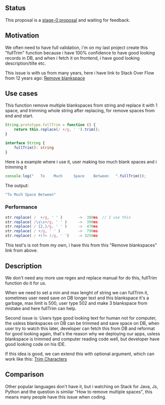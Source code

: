 ## Status

This proposal is a [stage-0 proposal](https://github.com/tc39/proposals/blob/master/stage-0-proposals.md) and waiting for feedback.


## Motivation

We often need to have full validation, i'm on my last project create this "fullTrim" function because i have 100% confidence to have good looking records in DB, and when i fetch it on frontend, i have good looking description/tilte etc.

This issue is with us from many years, here i have link to Stack Over Flow from 12 years ago: 
[Remove blankspace](https://stackoverflow.com/questions/1981349/regex-to-replace-multiple-spaces-with-a-single-space)


## Use cases

This function remove multiple blankspaces from string and replace it with 1 space, and trimming whole string after replacing, for remove spaces from end and start.

```ts
String.prototype.fullTrim = function () {
    return this.replace(/ +/g, ' ').trim();
}

interface String {
    fullTrim(): string
}
```

Here is a example where i use it, user making too much blank spaces and i trimming it

```ts
console.log("   To    Much     Space    Between   ".fullTrim());
```

The output:

```js
"To Much Space Between"
```


### Performance

```js
str.replace( /  +/g, ' ' )       ->  380ms  // I use this
str.replace( /\s\s+/g, ' ' )     ->  390ms
str.replace( / {2,}/g, ' ' )     ->  470ms
str.replace( / +/g, ' ' )        ->  790ms
str.replace( / +(?= )/g, ' ')    -> 3250ms
```

This test's is not from my own, i have this from this "Remove blankspaces" link from above.


## Description

We don't need any more use regex and replace manual for do this, fullTrim function do it for us.

When we need to set a min and max lenght of string we can fullTrim it, sometimes user need save on DB longer text and this blankspace it's a garbage, max limit is 500, user type 502 and make 3 blankspace from mistake and here fullTrim can help.

Second issue is: Users type good looking text for human not for computer, the usless blankspaces on DB can be trimmed and save space on DB, when user try to watch this later, developer can fetch this from DB and reformat for good looking again, that's the reason why we deploying our apps, usless blankspace is trimmed and computer reading code well, but developer have good looking code on his IDE.

If this idea is good, we can extend this with optional argument, which can work like this:
[Trim Characters](https://github.com/Kingwl/proposal-string-trim-characters)


## Comparison

Other popular languages don't have it, but i watching on Stack for Java, Js, Python and the question is similar "How to remove multiple spaces", this means many people have this issue when coding.
